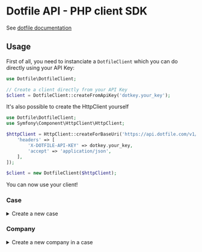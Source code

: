 # Dotfile API - PHP client SDK

See [dotfile documentation](https://docs.dotfile.com/reference/getting-started-1)

## Usage

First of all, you need to instanciate a `DotfileClient` which you can do directly using your API Key:

```php
use Dotfile\DotfileClient;

// Create a client directly from your API Key
$client = DotfileClient::createFromApiKey('dotkey.your_key');
```

It's also possible to create the HttpClient yourself

```php
use Dotfile\DotfileClient;
use Symfony\Component\HttpClient\HttpClient;

$httpClient = HttpClient::createForBaseUri('https://api.dotfile.com/v1/', [
    'headers' => [
        'X-DOTFILE-API-KEY' => dotkey.your_key,
        'accept' => 'application/json',
    ],
]);

$client = new DotfileClient($httpClient);
```

You can now use your client!

### Case

<details>

<summary>Create a new case</summary>

```php
use Dotfile\Model\Case\CaseCreated;
use Dotfile\Model\Case\CaseCreateInput;

$input = new CaseCreateInput();
$input->name = 'This is a new case.';

$caseCreated = $client->case->create($input); // Returns an instance of CaseCreated

echo $caseCreated->name; // Display "This is a new case."
```

See [dotfile documentation](https://docs.dotfile.com/reference/case-create-one).

</details>


### Company

<details>

<summary>Create a new company in a case</summary>

```php
use Dotfile\Model\Company\Company;
use Dotfile\Model\Company\CompanyCreateInput;

$input = new CompanyCreateInput();
$input->caseId = 'id-of-the-case';
$input->name = 'This is a new company.';
$input->registrationNumber = '02513194000022';
$input->country = 'FR';

$company = $client->company->create($input); // Returns an instance of Company

echo $company->name; // Display "This is a new company."
```

See [dotfile documentation](https://docs.dotfile.com/reference/company-create-one).

</details>
